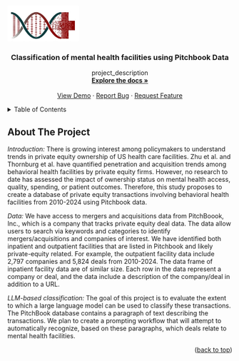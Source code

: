 <!-- PROJECT LOGO -->
<br />
<div align="left">
  <a href="https://github.com/awerdich/llmt">
    <img src="images/CCBPictorialLogo.jpeg" alt="Logo" width="160" height="80">
  </a>

<h3 align="center">Classification of mental health facilities using Pitchbook Data</h3>

  <p align="center">
    project_description
    <br />
    <a href="https://github.com/awerdich/llmt"><strong>Explore the docs »</strong></a>
    <br />
    <br />
    <a href="https://github.com/awerdich/llmt">View Demo</a>
    &middot;
    <a href="https://github.com/awerdich/llmt/issues/new?labels=bug&template=bug-report---.md">Report Bug</a>
    &middot;
    <a href="https://github.com/awerdich/llmt/issues/new?labels=enhancement&template=feature-request---.md">Request Feature</a>
  </p>
</div>



<!-- TABLE OF CONTENTS -->
<details>
  <summary>Table of Contents</summary>
  <ol>
    <li>
      <a href="#about-the-project">About The Project</a>
      <ul>
        <li><a href="#built-with">Built With</a></li>
      </ul>
    </li>
    <li>
      <a href="#getting-started">Getting Started</a>
      <ul>
        <li><a href="#prerequisites">Prerequisites</a></li>
        <li><a href="#installation">Installation</a></li>
      </ul>
    </li>
    <li><a href="#usage">Usage</a></li>
    <li><a href="#roadmap">Roadmap</a></li>
    <li><a href="#contributing">Contributing</a></li>
    <li><a href="#license">License</a></li>
    <li><a href="#contact">Contact</a></li>
    <li><a href="#acknowledgments">Acknowledgments</a></li>
  </ol>
</details>



<!-- ABOUT THE PROJECT -->
## About The Project

*Introduction:* There is growing interest among policymakers to understand trends in private equity ownership of US health care facilities. Zhu et al. and Thornburg et al. have quantified penetration and acquisition trends among behavioral health facilities by private equity firms. However, no research to date has assessed the impact of ownership status on mental health access, quality, spending, or patient outcomes. Therefore, this study proposes to create a database of private equity transactions involving behavioral health facilities from 2010-2024 using Pitchbook data. 

*Data:* We have access to mergers and acquisitions data from PitchBoook, Inc., which is a company that tracks private equity deal data. The data allow users to search via keywords and categories to identify mergers/acquisitions and companies of interest. We have identified both inpatient and outpatient facilities that are listed in Pitchbook and likely private-equity related. For example, the outpatient facility data include 2,797 companies and 5,824 deals from 2010-2024. The data frame of inpatient facility data are of similar size. Each row in the data represent a company or deal, and the data include a description of the company/deal in addition to a URL.

*LLM-based classification:* The goal of this project is to evaluate the extent to which a large language model can be used to classify these transactions.  The PitchBook database contains a paragraph of text describing the transactions.  We plan to create a prompting workflow that will attempt to automatically recognize, based on these paragraphs, which deals relate to mental health facilities.

<p align="right">(<a href="#readme-top">back to top</a>)</p>
